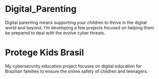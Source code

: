 # Digital_Parenting
Digital parenting means supporting your children to thrive in the digital world and beyond. I’m developing a few projects focused on helping them be prepared to deal with the evolve cyber threats.

# Protege Kids Brasil
My cybersecurity education project focuses on digital education for Brazilian families to ensure the online safety of children and teenagers.
